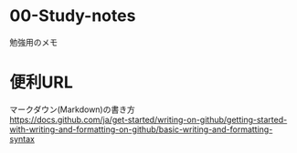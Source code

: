 # 00-Study-notes
勉強用のメモ

# 便利URL  
マークダウン(Markdown)の書き方  
https://docs.github.com/ja/get-started/writing-on-github/getting-started-with-writing-and-formatting-on-github/basic-writing-and-formatting-syntax
